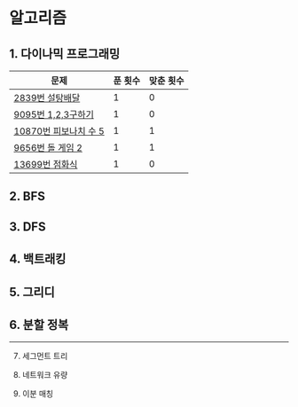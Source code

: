 # 알고리즘

## 1. 다이나믹 프로그래밍

|문제|푼 횟수|맞춘 횟수|
|----|------|---------|
|[2839번 설탕배달](https://www.acmicpc.net/problem/2839)|1|0|
|[9095번 1,2,3구하기](https://www.acmicpc.net/problem/9095)|1|0|
|[10870번 피보나치 수 5](https://www.acmicpc.net/problem/10870)|1|1|
|[9656번 돌 게임 2](https://www.acmicpc.net/problem/9656)|1|1|
|[13699번 점화식](https://www.acmicpc.net/problem/13699)|1|0|


## 2. BFS

## 3. DFS

## 4. 백트래킹

## 5. 그리디

## 6. 분할 정복

--------
7. 세그먼트 트리

8. 네트워크 유량

9. 이분 매칭